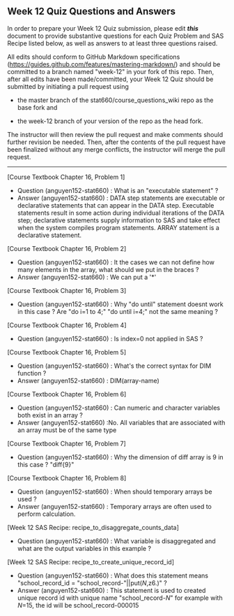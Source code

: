 
## Week 12 Quiz Questions and Answers

In order to prepare your Week 12 Quiz submission, please edit ***this*** document to provide substantive questions for each Quiz Problem and SAS Recipe listed below, as well as answers to at least three questions raised.

All edits should conform to GitHub Markdown specifications (https://guides.github.com/features/mastering-markdown/) and should be committed to a branch named "week-12" in your fork of this repo. Then, after all edits have been made/committed, your Week 12 Quiz should be submitted by initiating a pull request using

- the master branch of the stat660/course_questions_wiki repo as the base fork and

- the week-12 branch of your version of the repo as the head fork.

The instructor will then review the pull request and make comments should further revision be needed. Then, after the contents of the pull request have been finalized without any merge conflicts, the instructor will merge the pull request.



********************************************************************************



[Course Textbook Chapter 16, Problem 1]
- Question (anguyen152-stat660) : What is an "executable statement" ?
- Answer (anguyen152-stat660) :  DATA step statements are executable or declarative statements that can appear in the DATA step. Executable statements result in some action during individual iterations of the DATA step; declarative statements supply information to SAS and take effect when the system compiles program statements. ARRAY statement is a declarative statement.



[Course Textbook Chapter 16, Problem 2]
- Question (anguyen152-stat660) : It the cases we can not define how many elements in the array, what should we put in the braces ? 
- Answer (anguyen152-stat660) : We can put a '*'



[Course Textbook Chapter 16, Problem 3]
- Question (anguyen152-stat660) : Why "do until" statement doesnt work in this case ? Are "do i=1 to 4;"
"do until i=4;" not the same meaning ? 



[Course Textbook Chapter 16, Problem 4]
- Question (anguyen152-stat660) : Is index=0 not applied in SAS ?  



[Course Textbook Chapter 16, Problem 5]
- Question (anguyen152-stat660) : What's the correct syntax for DIM function ? 
- Answer (anguyen152-stat660) : DIM(array-name)



[Course Textbook Chapter 16, Problem 6]
- Question (anguyen152-stat660) : Can numeric and character variables both exist in an array ?
- Answer (anguyen152-stat660) :No. All variables that are associated with an array must be of the same type



[Course Textbook Chapter 16, Problem 7]
- Question (anguyen152-stat660) : Why the dimension of diff array is 9 in this case ? "diff{9}"



[Course Textbook Chapter 16, Problem 8]
- Question (anguyen152-stat660) : When should temporary arrays be used ? 
- Answer (anguyen152-stat660) : Temporary arrays are often used to perform calculation.



[Week 12 SAS Recipe: recipe_to_disaggregate_counts_data]
- Question (anguyen152-stat660) : What variable is disaggregated and what are the output variables in this example ?



[Week 12 SAS Recipe: recipe_to_create_unique_record_id]
- Question (anguyen152-stat660) : What does this statement means "school_record_id = "school_record-"||put(_N_,z6.)" ? 
- Answer (anguyen152-stat660) : This statement is used to created unique record id with unique name "school_record-_N_" for example with _N_=15, the id will be school_record-000015


